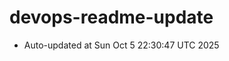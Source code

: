 # devops-readme-update
<!--START_SECTION:activity-->
- Auto-updated at Sun Oct  5 22:30:47 UTC 2025
<!--END_SECTION:activity-->
